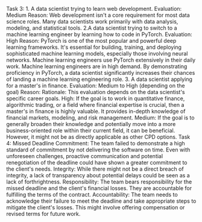 Task 3: 1. A data scientist trying to learn web development.
Evaluation: Medium
Reason: Web development isn't a core requirement for most data science roles. Many data scientists work primarily with data analysis, modeling, and statistical tools.
2.A data scientist trying to switch to a machine learning engineer by learning how to code in PyTorch.
Evaluation: High
Reason: PyTorch is one of the most popular and powerful deep learning frameworks. It's essential for building, training, and deploying sophisticated machine learning models,
especially those involving neural networks. Machine learning engineers use PyTorch extensively in their daily work.
Machine learning engineers are in high demand. By demonstrating proficiency in PyTorch, a data scientist significantly increases their chances of landing a machine learning engineering role.
3. A data scientist applying for a master's in finance.
Evaluation:  Medium to High (depending on the goal)
Reason: Rationale: This evaluation depends on the data scientist's specific career goals.
High: If the goal is to work in quantitative finance, algorithmic trading, or a field where financial expertise is crucial, 
then a master's in finance is highly valuable. It provides in-depth knowledge of financial markets, modeling, and risk management.
Medium: If the goal is to generally broaden their knowledge and potentially move into a more business-oriented role within their current field,
it can be beneficial. However, it might not be as directly applicable as other CPD options.
Task 4: Missed Deadline
Commitment: The team failed to demonstrate a high standard of commitment by not delivering the software on time.
Even with unforeseen challenges, proactive communication and potential renegotiation of the deadline could have shown a greater commitment to the client's needs.
Integrity: While there might not be a direct breach of integrity, a lack of transparency about potential delays could be seen as a lack of forthrightness.
Responsibility: The team bears responsibility for the missed deadline and the client's financial losses. They are accountable for fulfilling the terms of the contract.
Accountability: The team needs to acknowledge their failure to meet the deadline and take appropriate steps to mitigate the client's losses. This might involve offering compensation or revised terms for future work.
